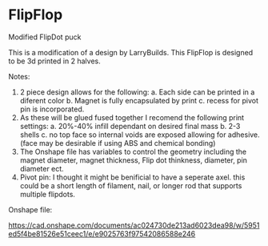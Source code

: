 # FlipFlop
Modified FlipDot puck

This is a modification of a design by LarryBuilds. This FlipFlop is designed to be 3d printed in 2 halves.

Notes:
1. 2 piece design allows for the following:
	a. Each side can be printed in a diferent color
	b. Magnet is fully encapsulated by print
	c. recess for pivot pin is incorporated.
2. As these will be glued fused together I recomend the following print settings:
	a. 20%-40% infill dependant on desired final mass
	b. 2-3 shells
	c. no top face so internal voids are exposed allowing for adhesive. (face may be desirable if using ABS and chemical bonding)
3. The Onshape file has variables to control the geometry including the magnet diameter, magnet thickness, Flip dot thinkness, diameter, pin diameter ect.
4. Pivot pin: I thought it might be benificial to have a seperate axel. this could be a short length of filament, nail, or longer rod that supports multiple flipdots.
  
Onshape file:

https://cad.onshape.com/documents/ac024730de213ad6023dea98/w/5951ed5f4be81526e51ceec1/e/e9025763f97542086588e246

